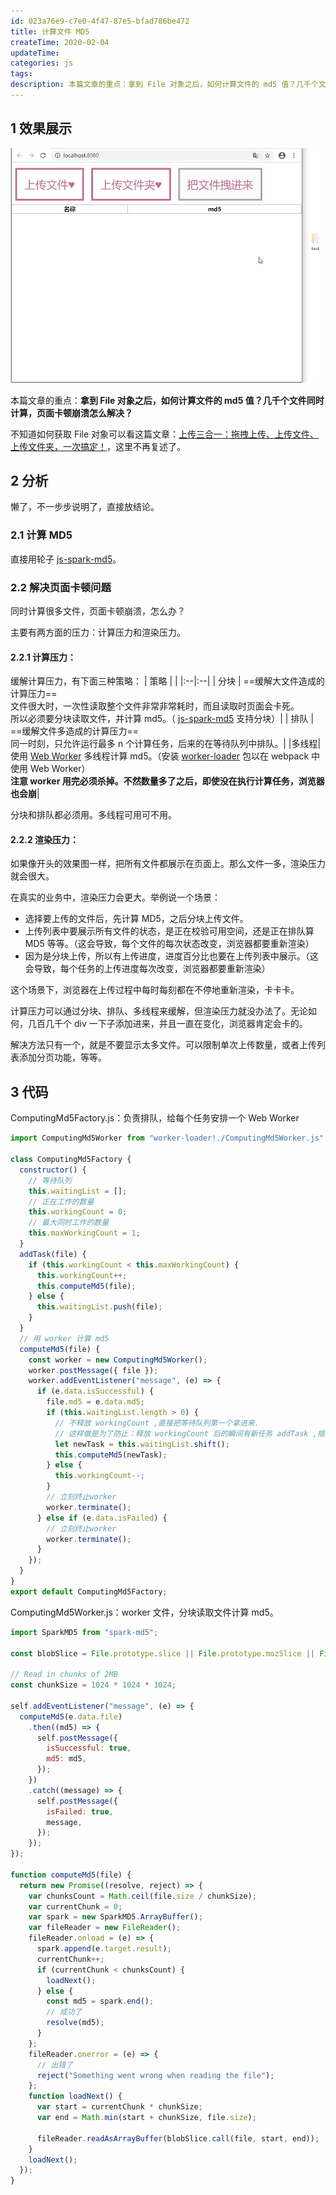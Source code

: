 ```yaml
---
id: 023a76e9-c7e0-4f47-87e5-bfad786be472
title: 计算文件 MD5
createTime: 2020-02-04
updateTime:
categories: js
tags:
description: 本篇文章的重点：拿到 File 对象之后，如何计算文件的 md5 值？几千个文件同时计算，页面卡顿崩溃怎么解决？
---
```


## 1 效果展示

![在这里插入图片描述](../post-assets/3f8bf53f-daf6-4a6a-bd5a-4ce4b876fc89.png)

本篇文章的重点：**拿到 File 对象之后，如何计算文件的 md5 值？几千个文件同时计算，页面卡顿崩溃怎么解决？**

不知道如何获取 File 对象可以看这篇文章：[上传三合一：拖拽上传、上传文件、上传文件夹，一次搞定！](https://blog.csdn.net/tangran0526/article/details/104156857)，这里不再复述了。

## 2 分析

懒了，不一步步说明了，直接放结论。

### 2.1 计算 MD5

直接用轮子 [js-spark-md5](https://github.com/satazor/js-spark-md5)。

### 2.2 解决页面卡顿问题

同时计算很多文件，页面卡顿崩溃，怎么办？

主要有两方面的压力：计算压力和渲染压力。

#### 2.2.1 计算压力：

缓解计算压力，有下面三种策略：
| 策略 | |
|:--|:--|
| 分块 | ==缓解大文件造成的计算压力==<br>文件很大时，一次性读取整个文件非常非常耗时，而且读取时页面会卡死。<br>所以必须要分块读取文件，并计算 md5。（ [js-spark-md5](https://github.com/satazor/js-spark-md5) 支持分块）|
| 排队 | ==缓解文件多造成的计算压力== <br>同一时刻，只允许运行最多 n 个计算任务，后来的在等待队列中排队。|
|多线程| 使用 [Web Worker](https://developer.mozilla.org/zh-CN/docs/Web/API/Web_Workers_API) 多线程计算 md5。（安装 [worker-loader](https://github.com/webpack-contrib/worker-loader) 包以在 webpack 中使用 Web Worker）<br> **注意 worker 用完必须杀掉。不然数量多了之后，即使没在执行计算任务，浏览器也会崩**|

分块和排队都必须用。多线程可用可不用。

#### 2.2.2 渲染压力：

如果像开头的效果图一样，把所有文件都展示在页面上。那么文件一多，渲染压力就会很大。

在真实的业务中，渲染压力会更大。举例说一个场景：

- 选择要上传的文件后，先计算 MD5，之后分块上传文件。
- 上传列表中要展示所有文件的状态，是正在校验可用空间，还是正在排队算 MD5 等等。（这会导致，每个文件的每次状态改变，浏览器都要重新渲染）
- 因为是分块上传，所以有上传进度，进度百分比也要在上传列表中展示。（这会导致，每个任务的上传进度每次改变，浏览器都要重新渲染）

这个场景下，浏览器在上传过程中每时每刻都在不停地重新渲染，卡卡卡。

计算压力可以通过分块、排队、多线程来缓解，但渲染压力就没办法了。无论如何，几百几千个 div 一下子添加进来，并且一直在变化，浏览器肯定会卡的。

解决方法只有一个，就是不要显示太多文件。可以限制单次上传数量，或者上传列表添加分页功能，等等。

## 3 代码

ComputingMd5Factory.js：负责排队，给每个任务安排一个 Web Worker

```js
import ComputingMd5Worker from "worker-loader!./ComputingMd5Worker.js";

class ComputingMd5Factory {
  constructor() {
    // 等待队列
    this.waitingList = [];
    // 正在工作的数量
    this.workingCount = 0;
    // 最大同时工作的数量
    this.maxWorkingCount = 1;
  }
  addTask(file) {
    if (this.workingCount < this.maxWorkingCount) {
      this.workingCount++;
      this.computeMd5(file);
    } else {
      this.waitingList.push(file);
    }
  }
  // 用 worker 计算 md5
  computeMd5(file) {
    const worker = new ComputingMd5Worker();
    worker.postMessage({ file });
    worker.addEventListener("message", (e) => {
      if (e.data.isSuccessful) {
        file.md5 = e.data.md5;
        if (this.waitingList.length > 0) {
          // 不释放 workingCount ,直接把等待队列第一个拿进来.
          // 这样做是为了防止：释放 workingCount 后的瞬间有新任务 addTask ,插队了
          let newTask = this.waitingList.shift();
          this.computeMd5(newTask);
        } else {
          this.workingCount--;
        }
        // 立刻终止worker
        worker.terminate();
      } else if (e.data.isFailed) {
        // 立刻终止worker
        worker.terminate();
      }
    });
  }
}
export default ComputingMd5Factory;
```

ComputingMd5Worker.js：worker 文件，分块读取文件计算 md5。

```js
import SparkMD5 from "spark-md5";

const blobSlice = File.prototype.slice || File.prototype.mozSlice || File.prototype.webkitSlice;

// Read in chunks of 2MB
const chunkSize = 1024 * 1024 * 1024;

self.addEventListener("message", (e) => {
  computeMd5(e.data.file)
    .then((md5) => {
      self.postMessage({
        isSuccessful: true,
        md5: md5,
      });
    })
    .catch((message) => {
      self.postMessage({
        isFailed: true,
        message,
      });
    });
});

function computeMd5(file) {
  return new Promise((resolve, reject) => {
    var chunksCount = Math.ceil(file.size / chunkSize);
    var currentChunk = 0;
    var spark = new SparkMD5.ArrayBuffer();
    var fileReader = new FileReader();
    fileReader.onload = (e) => {
      spark.append(e.target.result);
      currentChunk++;
      if (currentChunk < chunksCount) {
        loadNext();
      } else {
        const md5 = spark.end();
        // 成功了
        resolve(md5);
      }
    };
    fileReader.onerror = (e) => {
      // 出错了
      reject("Something went wrong when reading the file");
    };
    function loadNext() {
      var start = currentChunk * chunkSize;
      var end = Math.min(start + chunkSize, file.size);

      fileReader.readAsArrayBuffer(blobSlice.call(file, start, end));
    }
    loadNext();
  });
}
```
